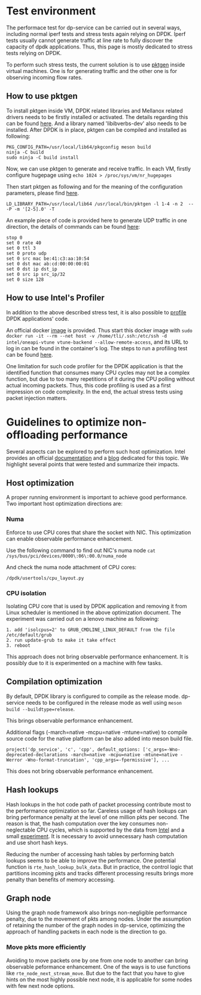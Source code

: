 # Test environment
The performace test for dp-service can be carried out in several ways, including normal iperf tests and stress tests again relying on DPDK. Iperf tests usually cannot generate traffic at line rate to fully discover the capacity of dpdk applications. Thus, this page is mostly dedicated to stress tests relying on DPDK.

To perform such stress tests, the current solution is to use [pktgen](https://pktgen-dpdk.readthedocs.io/en/latest/) inside virtual machines. One is for generating traffic and the other one is for observing incoming flow rates.

## How to use pktgen
To install pktgen inside VM, DPDK related libraries and Mellanox related drivers needs to be firstly installed or activated. The details regarding this can be found [here](kernel.md#mellanox-drivers). And a library named 'libibverbs-dev' also needs to be installed. After DPDK is in place, pktgen can be compiled and installed as following:

```
PKG_CONFIG_PATH=/usr/local/lib64/pkgconfig meson build
ninja -C build
sudo ninja -C build install
```

Now, we can use pktgen to generate and receive traffic. In each VM, firstly configure hugepage using `echo 1024 > /proc/sys/vm/nr_hugepages`

Then start pktgen as following and for the meaning of the configuration parameters, please find [here](https://pktgen-dpdk.readthedocs.io/en/latest/usage_pktgen.html).

```
LD_LIBRARY_PATH=/usr/local/lib64 /usr/local/bin/pktgen -l 1-4 -n 2  -- -P -m '[2-5].0' -T
```

An example piece of code is provided here to generate UDP traffic in one direction, the details of commands can be found [here](https://pktgen-dpdk.readthedocs.io/en/latest/commands.html#runtime-options-and-commands):

```
stop 0
set 0 rate 40
set 0 ttl 3
set 0 proto udp
set 0 src mac be:41:c3:aa:10:54 
set 0 dst mac ab:cd:00:00:00:01
set 0 dst ip dst_ip
set 0 src ip src_ip/32
set 0 size 128
```

## How to use Intel's Profiler
In addition to the above described stress test, it is also possible to [profile](https://www.intel.com/content/www/us/en/developer/articles/technical/profile-dpdk-with-intel-vtune-amplifier.html) DPDK applications' code. 

An official docker [image](https://hub.docker.com/r/intel/oneapi-vtune) is provided. Thus start this docker image with `sudo docker run -it --rm --net host -v /home/tli/.ssh:/etc/ssh -d intel/oneapi-vtune vtune-backend --allow-remote-access`, and its URL to log in can be found in the container's log. The steps to run a profiling test can be found [here](https://www.intel.com/content/www/us/en/develop/documentation/get-started-with-vtune/top/linux-os.html).

One limitation for such code profiler for the DPDK application is that the identified function that consumes many CPU cycles may not be a complex function, but due to too many repetitions of it during the CPU polling without actual incoming packets. Thus, this code profiling is used as a first impression on code complexity. In the end, the actual stress tests using packet injection matters.

# Guidelines to optimize non-offloading performance
Several aspects can be explored to perform such host optimization. Intel provides an official [documentation](http://doc.dpdk.org/guides/prog_guide/writing_efficient_code.html) and a [blog](https://www.intel.com/content/www/us/en/developer/articles/guide/dpdk-performance-optimization-guidelines-white-paper.html) dedicated for this topic. 
We highlight several points that were tested and summarize their impacts. 

## Host optimization
A proper running environment is important to achieve good performance. Two important host optimization directions are:

### Numa
Enforce to use CPU cores that share the socket with NIC. This optimization can enable observable performance enhancement.  

Use the following command to find out NIC's numa node 
`
cat /sys/bus/pci/devices/0000\:06\:00.0/numa_node
`

And check the numa node attachment of CPU cores:

`
/dpdk/usertools/cpu_layout.py
`

### CPU isolation
Isolating CPU core that is used by DPDK application and removing it from Linux scheduler is mentioned in the above optimization document. The experiment was carried out on a lenovo machine as following:

```
1. add 'isolcpus=2' to GRUB_CMDLINE_LINUX_DEFAULT from the file /etc/default/grub
2. run update-grub to make it take effect
3. reboot
```

This approach does not bring observable performance enhancement. It is possibly due to it is experimented on a machine with few tasks.

## Compilation optimization
By default, DPDK library is configured to compile as the release mode. dp-service needs to be configured in the release mode as well using `
meson build --buildtype=release
`.

This brings observable performance enhancement.

Additional flags (-march=native -mcpu=native -mtune=native) to compile source code for the native platform can be also added into meson build file. 

`
project('dp_service', 'c', 'cpp',
  default_options: ['c_args=-Wno-deprecated-declarations -march=native -mcpu=native -mtune=native -Werror -Wno-format-truncation', 'cpp_args=-fpermissive'],
  ...
`

This does not bring observable performance enhancement.

## Hash lookups
Hash lookups in the hot code path of packet processing contribute most to the performance optimization so far. Careless usage of hash lookups can bring performance penalty at the level of one million pkts per second. The reason is that, the hash computation over the key consumes non-neglectable CPU cycles, which is supported by the data from [Intel](https://www.intel.com/content/www/us/en/developer/articles/guide/dpdk-performance-optimization-guidelines-white-paper.html) and a small [experiment](https://gist.github.com/anubhav-choudhary/c0d83d882fa0e871323a1ec5eeb8d86d). It is necessary to avoid unnecessary hash computation and use short hash keys. 

Reducing the number of accessing hash tables by performing batch lookups seems to be able to improve the performance. One potential function is `rte_hash_lookup_bulk_data`.
But in practice, the control logic that partitions incoming pkts and tracks different processing results brings more penalty than benefits of memory accessing.

## Graph node
Using the graph node framework also brings non-negligible performance penalty, due to the movement of pkts among nodes. Under the assumption of retaining the number of the graph nodes in dp-service, optimizing the approach of handling packets in each node is the direction to go.

### Move pkts more efficiently
Avoiding to move packets one by one from one node to another can bring observable peformance enhancement. One of the ways is to use functions like `rte_node_next_stream_move`. But due to the fact that you have to give hints on the most highly possible next node, it is applicable for some nodes with few next node options.



